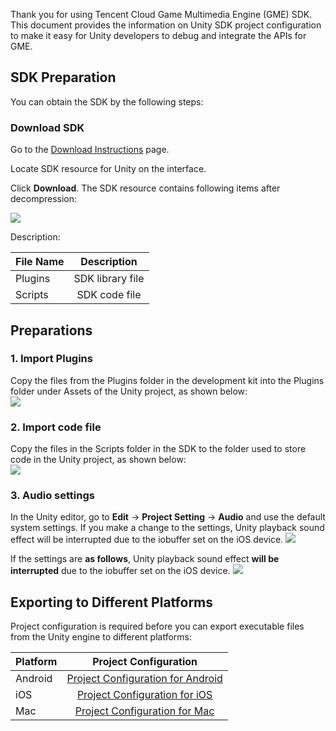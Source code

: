 Thank you for using Tencent Cloud Game Multimedia Engine (GME) SDK. This document provides the information on Unity SDK project configuration to make it easy for Unity developers to debug and integrate the APIs for GME.

## SDK Preparation

You can obtain the SDK by the following steps:

### Download SDK

Go to the [Download Instructions](https://cloud.tencent.com/document/product/607/18521) page.

Locate SDK resource for Unity on the interface.

Click **Download**. The SDK resource contains following items after decompression:

![](https://main.qcloudimg.com/raw/55494d9bb9145938f0594416f73b29f7.png)

Description:

| File Name | Description           
| ------------- |:-------------:|
| Plugins | SDK library file |
| Scripts | SDK code file |

## Preparations

### 1. Import Plugins
Copy the files from the Plugins folder in the development kit into the Plugins folder under Assets of the Unity project, as shown below:  
![](https://main.qcloudimg.com/raw/1221a25f62cedd3831cf2bb27bb1ea45.png)

### 2. Import code file
Copy the files in the Scripts folder in the SDK to the folder used to store code in the Unity project, as shown below:  
![](https://main.qcloudimg.com/raw/8904a83c6173fa7c5b04ddb0e48138ca.png)

### 3. Audio settings
In the Unity editor, go to **Edit** -> **Project Setting** -> **Audio** and use the default system settings. If you make a change to the settings, Unity playback sound effect will be interrupted due to the iobuffer set on the iOS device.
![](https://main.qcloudimg.com/raw/df14517cac7fc29383c90720627572c7.png)

If the settings are **as follows**, Unity playback sound effect **will be interrupted** due to the iobuffer set on the iOS device.
![](https://main.qcloudimg.com/raw/1a30ce32151e73d84949ed269a76f50f.png)


## Exporting to Different Platforms

Project configuration is required before you can export executable files from the Unity engine to different platforms:

| Platform | Project Configuration           
| ------------- |:-------------:|
| Android | [Project Configuration for Android](https://cloud.tencent.com/document/product/607/15203) |
| iOS | [Project Configuration for iOS](https://cloud.tencent.com/document/product/607/15219) |
| Mac | [Project Configuration for Mac](https://cloud.tencent.com/document/product/607/18617) |
